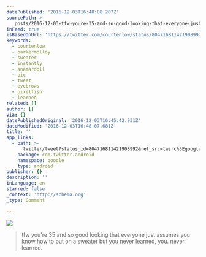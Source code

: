 ```yaml
---
datePublished: '2016-12-03T16:48:08.207Z'
sourcePath: >-
  _posts/2016-12-03-tfw-youre-35-and-so-good-looking-that-everyone-just-assumes.md
inFeed: true
isBasedOnUrl: 'https://twitter.com/courtenlow/status/804716811421908992'
keywords:
  - courtenlow
  - parkermolloy
  - sweater
  - instantly
  - anamardoll
  - pic
  - tweet
  - eyebrows
  - pixelfish
  - learned
related: []
author: []
via: {}
datePublishedOriginal: '2016-12-03T16:45:42.931Z'
dateModified: '2016-12-03T16:48:07.681Z'
title: ''
app_links:
  - path: >-
      twitter/tweet?status_id=804716811421908992&ref_src=twsrc%5Egoogle%7Ctwcamp%5Eandroidseo%7Ctwgr%5Estatus%7Ctwterm%5E804716811421908992
    package: com.twitter.android
    namespace: google
    type: android
publisher: {}
description: ''
inLanguage: en
starred: false
_context: 'http://schema.org'
_type: Comment

---
```

![](https://imgflo.herokuapp.com/graph/2b2431f8e7ba7b0/263aec13d8b3d788b7cb8cba82b42e03/noop.jpg?input=https%3A%2F%2Fpbs.twimg.com%2Fmedia%2FCyrtpkVXcAA95_7.jpg%3Alarge)

> tfw you're 35 and so good looking that everyone just assumes you know how to put on a sweater but you never learned, you. never. learned.